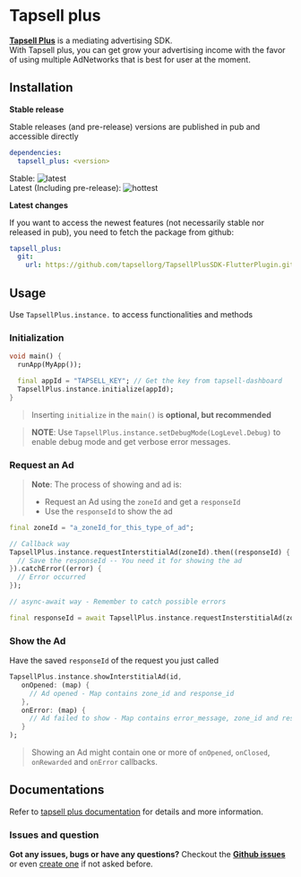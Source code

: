 # Tapsell plus

[**Tapsell Plus**](https://tapsell.ir/tapsellplus/) is a mediating advertising SDK.  
With Tapsell plus, you can get grow your advertising income with the favor of using multiple AdNetworks that is best for user at the moment.  

## Installation

**Stable release**

Stable releases (and pre-release) versions are published in pub and accessible directly


```yaml
dependencies:
  tapsell_plus: <version>
```

Stable: ![latest](https://img.shields.io/pub/v/tapsell_plus?label=tapsell_plus&style=plastic)  
Latest (Including pre-release): ![hottest](https://img.shields.io/pub/v/tapsell_plus?color=orange&include_prereleases&label=tapsell_plus%28prerelease%29)

**Latest changes**

If you want to access the newest features (not necessarily stable nor released in pub), you need to fetch the package from github:

```yaml
tapsell_plus:
  git:
    url: https://github.com/tapsellorg/TapsellPlusSDK-FlutterPlugin.git
```

## Usage

Use `TapsellPlus.instance.` to access functionalities and methods

### Initialization

```dart
void main() {
  runApp(MyApp());

  final appId = "TAPSELL_KEY"; // Get the key from tapsell-dashboard
  TapsellPlus.instance.initialize(appId);
}
```

> Inserting `initialize` in the `main()` is **optional, but recommended**


> **NOTE**: Use `TapsellPlus.instance.setDebugMode(LogLevel.Debug)` to enable debug mode and get verbose error messages.

### Request an Ad

> **Note**: The process of showing and ad is:  
>
> - Request an Ad using the `zoneId` and get a `responseId`
> - Use the `responseId` to show the ad


```dart
final zoneId = "a_zoneId_for_this_type_of_ad";

// Callback way
TapsellPlus.instance.requestInterstitialAd(zoneId).then((responseId) {
  // Save the responseId -- You need it for showing the ad
}).catchError((error) {
  // Error occurred
});

// async-await way - Remember to catch possible errors

final responseId = await TapsellPlus.instance.requestInsterstitialAd(zoneId);
```

### Show the Ad

Have the saved `responseId` of the request you just called

```dart
TapsellPlus.instance.showInterstitialAd(id,
   onOpened: (map) {
     // Ad opened - Map contains zone_id and response_id
   },
   onError: (map) {
     // Ad failed to show - Map contains error_message, zone_id and response_id
   }
);
```

> Showing an Ad might contain one or more of `onOpened`, `onClosed`, `onRewarded` and `onError` callbacks.

## Documentations

Refer to [tapsell plus documentation](https://docs.tapsell.ir/plus-sdk/flutter/main/) for details and more information.

### Issues and question

**Got any issues, bugs or have any questions?** Checkout the [**Github issues**](https://github.com/tapsellorg/TapsellPlusSDK-FlutterPlugin/issues?q=is%3Aissue) or even [create one](https://github.com/tapsellorg/TapsellPlusSDK-FlutterPlugin/issues/new) if not asked before. 
